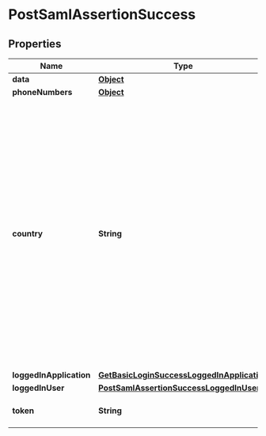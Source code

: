 
# PostSamlAssertionSuccess

## Properties
Name | Type | Description | Notes
------------ | ------------- | ------------- | -------------
**data** | [**Object**](.md) |  |  [optional]
**phoneNumbers** | [**Object**](.md) |  |  [optional]
**country** | **String** | Phone number country (ISO 3166-1 alpha3 format) &lt;br/&gt;&#x60;country&#x60; field is automatically computed using the following algorithm when creating/updating a phoneNumber entry: - If &#x60;number&#x60; is provided and is in E164 format, &#x60;country&#x60; is computed from E164 number - Else if &#x60;country&#x60; field is provided in the phoneNumber entry, this one is used - Else user &#x60;country&#x60; field is used | 
**loggedInApplication** | [**GetBasicLoginSuccessLoggedInApplication**](GetBasicLoginSuccessLoggedInApplication.md) |  | 
**loggedInUser** | [**PostSamlAssertionSuccessLoggedInUser**](PostSamlAssertionSuccessLoggedInUser.md) |  | 
**token** | **String** | JsonWebToken to use for all API requests | 



